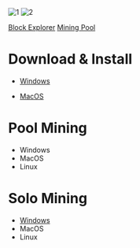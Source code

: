 ![1](https://user-images.githubusercontent.com/85453562/124698530-e3eb1c00-de9d-11eb-9d37-7e1deed0d4cc.png)
![2](https://user-images.githubusercontent.com/85453562/124698532-e64d7600-de9d-11eb-9618-8a324eac27e7.png)


[Block Explorer](http://explorer.leefcoin.org/)   [Mining Pool](http://pool.leefcoin.org/)

# Download & Install

* [Windows](https://github.com/LeefCoin/LeefCoin/blob/main/Windows.md)

* [MacOS](https://github.com/LeefCoin/LeefCoin/blob/main/MacOS.md)

# Pool Mining

* Windows
* MacOS
* Linux

# Solo Mining

* [Windows](https://github.com/LeefCoin/LeefCoin/blob/main/SoloMineWindows.md)
* MacOS
* Linux

